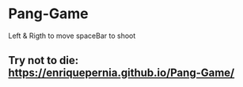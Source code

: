 # Pang-Game

Left & Rigth to move spaceBar to shoot

## Try not to die: https://enriquepernia.github.io/Pang-Game/
